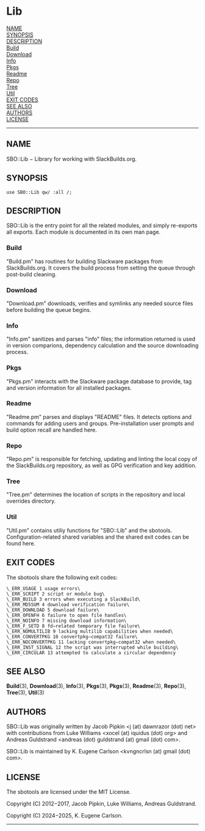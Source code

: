 # Lib

[NAME](#name)\
[SYNOPSIS](#synopsis)\
[DESCRIPTION](#description)\
[Build](#Build)\
[Download](#Download)\
[Info](#Info)\
[Pkgs](#Pkgs)\
[Readme](#Readme)\
[Repo](#Repo)\
[Tree](#Tree)\
[Util](#Util)\
[EXIT CODES](#exit-codes)\
[SEE ALSO](#see-also)\
[AUTHORS](#authors)\
[LICENSE](#license)

------------------------------------------------------------------------

## NAME

SBO::Lib − Library for working with SlackBuilds.org.

## SYNOPSIS

    use SBO::Lib qw/ :all /;

## DESCRIPTION

SBO::Lib is the entry point for all the related modules, and simply
re-exports all exports. Each module is documented in its own man page.

### Build

\"Build.pm\" has routines for building Slackware packages from
SlackBuilds.org. It covers the build process from setting the queue
through post-build cleaning.

### Download

\"Download.pm\" downloads, verifies and symlinks any needed source files
before building the queue begins.

### Info

\"Info.pm\" sanitizes and parses \"info\" files; the information
returned is used in version comparions, dependency calculation and the
source downloading process.

### Pkgs

\"Pkgs.pm\" interacts with the Slackware package database to provide,
tag and version information for all installed packages.

### Readme

\"Readme.pm\" parses and displays \"README\" files. It detects options
and commands for adding users and groups. Pre-installation user prompts
and build option recall are handled here.

### Repo

\"Repo.pm\" is responsible for fetching, updating and linting the local
copy of the SlackBuilds.org repository, as well as GPG verification and
key addition.

### Tree

\"Tree.pm\" determines the location of scripts in the repository and
local overrides directory.

### Util

\"Util.pm\" contains utiliy functions for \"SBO::Lib\" and the sbotools.
Configuration-related shared variables and the shared exit codes can be
found here.

## EXIT CODES

The sbotools share the following exit codes:

    \_ERR_USAGE 1 usage errors\
    \_ERR_SCRIPT 2 script or module bug\
    \_ERR_BUILD 3 errors when executing a SlackBuild\
    \_ERR_MD5SUM 4 download verification failure\
    \_ERR_DOWNLOAD 5 download failure\
    \_ERR_OPENFH 6 failure to open file handles\
    \_ERR_NOINFO 7 missing download information\
    \_ERR_F_SETD 8 fd−related temporary file failure\
    \_ERR_NOMULTILIB 9 lacking multilib capabilities when needed\
    \_ERR_CONVERTPKG 10 convertpkg−compat32 failure\
    \_ERR_NOCONVERTPKG 11 lacking convertpkg−compat32 when needed\
    \_ERR_INST_SIGNAL 12 the script was interrupted while building\
    \_ERR_CIRCULAR 13 attempted to calculate a circular dependency

## SEE ALSO

**Build**(3), **Download**(3),
**Info**(3), **Pkgs**(3), **Pkgs**(3),
**Readme**(3), **Repo**(3), **Tree**(3),
**Util**(3)

## AUTHORS

SBO::Lib was originally written by Jacob Pipkin \<j (at) dawnrazor (dot)
net\> with contributions from Luke Williams \<xocel (at) iquidus (dot)
org\> and Andreas Guldstrand \<andreas (dot) guldstrand (at) gmail (dot)
com\>.

SBO::Lib is maintained by K. Eugene Carlson \<kvngncrlsn (at) gmail
(dot) com\>.

## LICENSE

The sbotools are licensed under the MIT License.

Copyright (C) 2012−2017, Jacob Pipkin, Luke Williams, Andreas
Guldstrand.

Copyright (C) 2024−2025, K. Eugene Carlson.

------------------------------------------------------------------------
